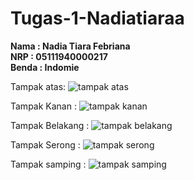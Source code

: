 # Tugas-1-Nadiatiaraa


**Nama : Nadia Tiara Febriana** \
**NRP : 05111940000217** \
**Benda : Indomie**

Tampak atas:
![tampak atas](https://user-images.githubusercontent.com/72669398/134188845-27d7ea09-9958-48e7-aaa7-16b92f5d91e0.jpg)

Tampak Kanan :
![tampak kanan](https://user-images.githubusercontent.com/72669398/134189257-4b25002c-e582-4a20-acb6-b343266b3843.jpg)

Tampak Belakang :
![tampak belakang](https://user-images.githubusercontent.com/72669398/134189278-cfa912cd-fa7f-4d2d-b683-7f908c004e4e.jpg)

Tampak Serong :
![tampak serong](https://user-images.githubusercontent.com/72669398/134189266-0488f2d0-7696-426d-bfac-fabaf6f82be9.jpg)

Tampak samping :
![tampak samping](https://user-images.githubusercontent.com/72669398/134189273-0714650a-0fde-444f-b1ab-3926947ac7e7.jpg)
